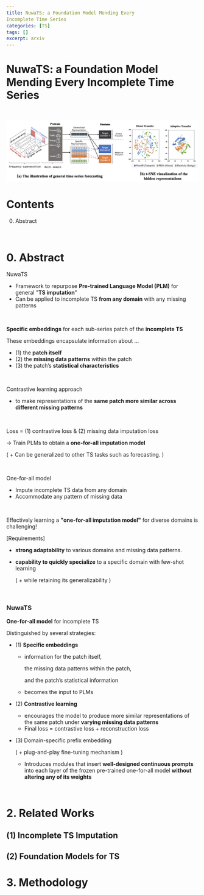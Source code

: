 ```yaml
---
title: NuwaTS; a Foundation Model Mending Every
Incomplete Time Series
categories: [TS]
tags: []
excerpt: arxiv
---
```


<script src="https://cdn.mathjax.org/mathjax/latest/MathJax.js?config=TeX-AMS-MML_HTMLorMML" type="text/javascript"></script>

# NuwaTS: a Foundation Model Mending Every Incomplete Time Series

<br>

![figure2](/assets/img/ts2/img81.png)

# Contents

0. Abstract

   


<br>

# 0. Abstract

NuwaTS

- Framework to repurpose **Pre-trained Language Model (PLM)** for general "**TS imputation**"
- Can be applied to incomplete TS **from any domain** with any missing patterns

<br>

**Specific embeddings** for each sub-series patch of the **incomplete TS**

These embeddings encapsulate information about ...

- (1) the **patch itself**
- (2) the **missing data patterns** within the patch
- (3) the patch’s **statistical characteristics**

<br>

Contrastive learning approach 

- to make representations of the **same patch more similar across different missing patterns**

<br>

Loss = (1) contrastive loss & (2) missing data imputation loss

$\rightarrow$ Train PLMs to obtain a **one-for-all imputation model**

( + Can be generalized to other TS tasks such as forecasting. )

<br>

One-for-all model 

- Impute incomplete TS data from any domain
- Accommodate any pattern of missing data

<br>



Effectively learning a **"one-for-all imputation model"** for diverse domains is challenging!

[Requirements]

- **strong adaptability** to various domains and missing data patterns.

- **capability to quickly specialize** to a specific domain with few-shot learning 

  ( + while retaining its generalizability )

<br>

### NuwaTS

**One-for-all model** for incomplete TS

Distinguished by several strategies:

- (1)  **Specific embeddings** 

  - information for the patch itself, 

    the missing data patterns within the patch, 

    and the patch’s statistical information 

  - becomes the input to PLMs

- (2) **Contrastive learning** 

  - encourages the model to produce more similar representations of the same patch under **varying missing data patterns**
  - Final loss = contrastive loss + reconstruction loss

- (3) Domain-specific prefix embedding 

  ( + plug-and-play fine-tuning mechanism )

  - Introduces modules that insert **well-designed continuous prompts** into each layer of the frozen pre-trained one-for-all model **without altering any of its weights**

<br>

# 2. Related Works

## (1) Incomplete TS Imputation

## (2) Foundation Models for TS



# 3. Methodology

